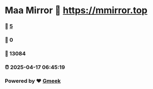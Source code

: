 # Maa Mirror :link: https://mmirror.top 
### :page_facing_up: [5](https://mmirror.top/tag.html) 
### :speech_balloon: 0 
### :hibiscus: 13084 
### :alarm_clock: 2025-04-17 06:45:19 
### Powered by :heart: [Gmeek](https://github.com/Meekdai/Gmeek)
